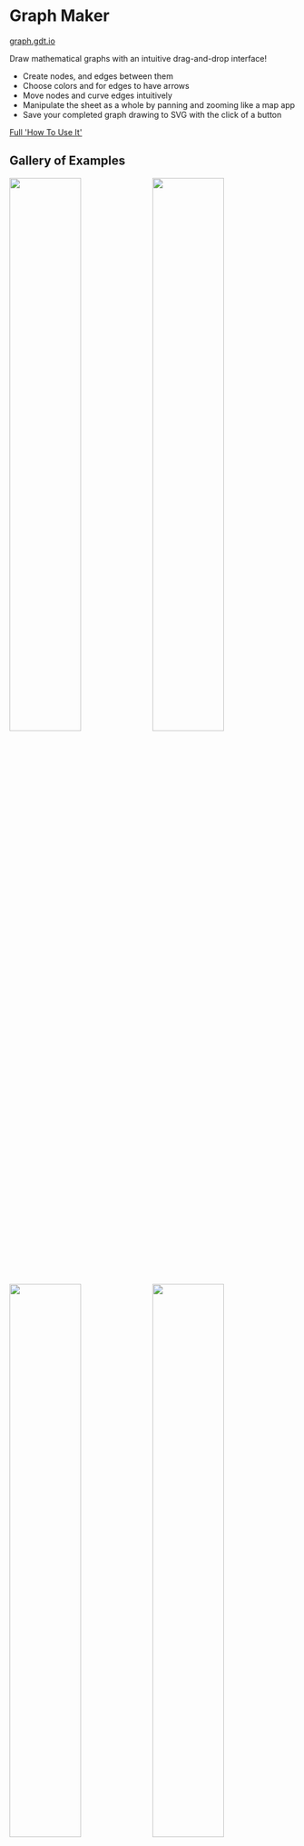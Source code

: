 # Graph Maker

[graph.gdt.io](http://graph.gdt.io/)

Draw mathematical graphs with an intuitive drag-and-drop interface!

- Create nodes, and edges between them
- Choose colors and for edges to have arrows
- Move nodes and curve edges intuitively
- Manipulate the sheet as a whole by panning and zooming like a map app
- Save your completed graph drawing to SVG with the click of a button

[Full 'How To Use It'](https://github.com/gdtoprak/graph-maker/wiki)

## Gallery of Examples

  <img src="https://github.com/gdtoprak/graph-maker/blob/master/gallery/graph-k8.png" width="50%"
/><img src="https://github.com/gdtoprak/graph-maker/blob/master/gallery/graph-loops.png" width="50%"
/><img src="https://github.com/gdtoprak/graph-maker/blob/master/gallery/graph-icosahedron.png" width="50%"
/><img src="https://github.com/gdtoprak/graph-maker/blob/master/gallery/graph-leaf.png" width="50%"
/><img src="https://github.com/gdtoprak/graph-maker/blob/master/gallery/graph-cayley.png" width="50%"
/><img src="https://github.com/gdtoprak/graph-maker/blob/master/gallery/graph-colors.png" width="50%"
/>
